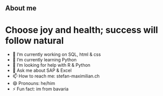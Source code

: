 ## About me

# Choose joy and health; success will follow natural

- 🔭 I’m currently working on SQL, html & css
- 🌱 I’m currently learning Python
- 🤔 I’m looking for help with R & Python
- 💬 Ask me about SAP & Excel
- 📫 How to reach me: stefan-maximilian.ch
- 😄 Pronouns: he/him
- ⚡ Fun fact: im from bavaria
